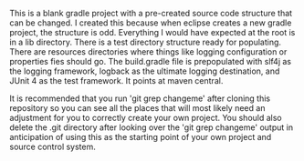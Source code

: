 This is a blank gradle project with a pre-created source code structure that
can be changed.  I created this because when eclipse creates a new gradle
project, the structure is odd.  Everything I would have expected at the root
is in a lib directory.  There is a test directory structure ready for
populating.  There are resources directories where things like logging
configuration or properties fies should go.  The build.gradle file is
prepopulated with slf4j as the logging framework, logback as the ultimate
logging destination, and JUnit 4 as the test framework.  It points at maven
central.

It is recommended that you run 'git grep changeme' after cloning this
repository so you can see all the places that will most likely need an
adjustment for you to correctly create your own project.  You should also
delete the .git directory after looking over the 'git grep changeme' output
in anticipation of using this as the starting point of your own project and
source control system.
